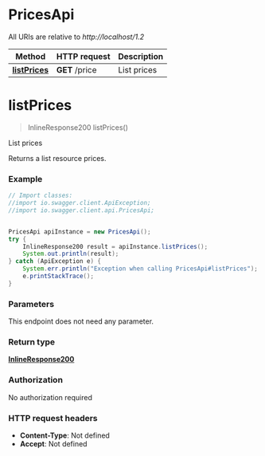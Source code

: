 # PricesApi

All URIs are relative to *http://localhost/1.2*

Method | HTTP request | Description
------------- | ------------- | -------------
[**listPrices**](PricesApi.md#listPrices) | **GET** /price | List prices


<a name="listPrices"></a>
# **listPrices**
> InlineResponse200 listPrices()

List prices

Returns a list resource prices.

### Example
```java
// Import classes:
//import io.swagger.client.ApiException;
//import io.swagger.client.api.PricesApi;


PricesApi apiInstance = new PricesApi();
try {
    InlineResponse200 result = apiInstance.listPrices();
    System.out.println(result);
} catch (ApiException e) {
    System.err.println("Exception when calling PricesApi#listPrices");
    e.printStackTrace();
}
```

### Parameters
This endpoint does not need any parameter.

### Return type

[**InlineResponse200**](InlineResponse200.md)

### Authorization

No authorization required

### HTTP request headers

 - **Content-Type**: Not defined
 - **Accept**: Not defined

